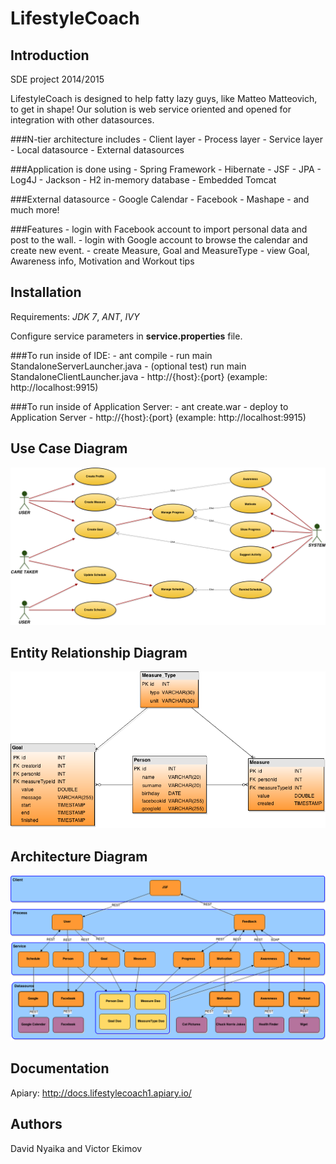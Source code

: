 LifestyleCoach
==============

Introduction
-------

SDE project 2014/2015

LifestyleCoach is designed to help fatty lazy guys, like Matteo Matteovich, to get in shape! Our solution is web service oriented and opened for integration with other datasources.

###N-tier architecture includes
    - Client layer
    - Process layer
    - Service layer
    - Local datasource
    - External datasources

###Application is done using
    - Spring Framework
    - Hibernate
    - JSF
    - JPA
    - Log4J
    - Jackson
    - H2 in-memory database
    - Embedded Tomcat
    
###External datasource
    - Google Calendar
    - Facebook
    - Mashape
    - and much more! 

###Features
    - login with Facebook account to import personal data and post to the wall.
    - login with Google account to browse the calendar and create new event.
    - create Measure, Goal and MeasureType
    - view Goal, Awareness info, Motivation and Workout tips

Installation
-------
Requirements: *JDK 7*, *ANT*, *IVY*

Configure service parameters in **service.properties** file.

###To run inside of IDE:
    - ant compile
    - run main StandaloneServerLauncher.java
    - (optional test) run main StandaloneClientLauncher.java
    - http://{host}:{port} (example: http://localhost:9915)
    
###To run inside of Application Server:
    - ant create.war
    - deploy to Application Server
    - http://{host}:{port} (example: http://localhost:9915)

Use Case Diagram
-------
![Diagram](/diagrams/Use_Case_Diagram.png)

Entity Relationship Diagram
-------
![Diagram](/diagrams/Entity_Relationship_Diagram.png)

Architecture Diagram
-------
![Diagram](/diagrams/Architecture_Diagram.png)

Documentation
-------
Apiary: http://docs.lifestylecoach1.apiary.io/

Authors
-------
David Nyaika and Victor Ekimov